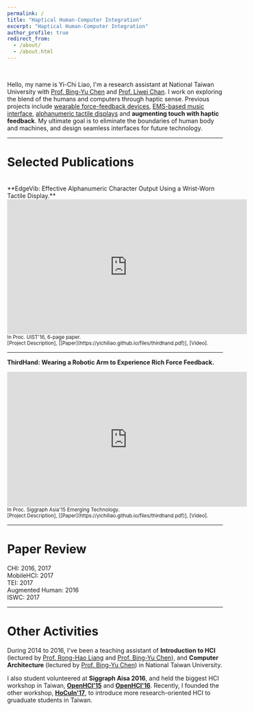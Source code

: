 ```yaml
---
permalink: /
title: "Haptical Human-Computer Integration"
excerpt: "Haptical Human-Computer Integration"
author_profile: true
redirect_from: 
  - /about/
  - /about.html
---
```

<br>

Hello, my name is Yi-Chi Liao, I'm a research assistant at National Taiwan University with [Prof. Bing-Yu Chen](https://www.cmlab.csie.ntu.edu.tw/~robin/) and [Prof. Liwei Chan](http://people.cs.nctu.edu.tw/~liweichan/). I work on exploring the blend of the humans and computers through haptic sense. Previous projects include [wearable force-feedback devices](https://yichiliao.github.io/portfolio/5-thirdhand/), [EMS-based music interface](https://yichiliao.github.io/portfolio/4-emsairguitar/), [alphanumeric tactile displays](https://yichiliao.github.io/portfolio/3-edgevib/) and **augmenting touch with haptic feedback**. My ultimate goal is to eliminate the boundaries of human body and machines, and design seamless interfaces for future technology. 

------

Selected Publications
======

<br>
**EdgeVib: Effective Alphanumeric Character Output Using a Wrist-Worn Tactile Display.** <br>
<iframe width="560" height="315" src="https://www.youtube.com/embed/Q_2owlSeDg4" frameborder="0" allowfullscreen></iframe>
<small>In Proc. UIST'16, 6-page paper. <br>
[Project Description], [[Paper](https://yichiliao.github.io/files/thirdhand.pdf)], [Video]. </small>

------

**ThirdHand: Wearing a Robotic Arm to Experience Rich Force Feedback.**<br> 

<iframe width="560" height="315" src="https://www.youtube.com/embed/--0zCqyv7tE" frameborder="0" allowfullscreen></iframe>
<small>In Proc. Siggraph Asia'15 Emerging Technology.<br>
[Project Description], [[Paper](https://yichiliao.github.io/files/thirdhand.pdf)], [Video]. </small>

------



Paper Review
======

CHI: 2016, 2017<br>
MobileHCI: 2017 <br>
TEI: 2017<br>
Augmented Human: 2016<br>
ISWC: 2017

------

Other Activities
======

During 2014 to 2016, I've been a teaching assistant of **Introduction to HCI** (lectured by [Prof. Rong-Hao Liang](http://www.cmlab.csie.ntu.edu.tw/~howieliang/) and [Prof. Bing-Yu Chen](https://www.cmlab.csie.ntu.edu.tw/~robin/)), and **Computer Architecture** (lectured by [Prof. Bing-Yu Chen](https://www.cmlab.csie.ntu.edu.tw/~robin/)) in National Taiwan University.

I also student volunteered at **Siggraph Aisa 2016**, and held the biggest HCI workshop in Taiwan, **[OpenHCI'15](http://www.openhci.com/2015/index.html)** and **[OpenHCI'16](http://www.openhci.com/2016/index.html)**. Recently, I founded the other workshop, **[HoCuIn'17](https://hocuin2017.wordpress.com/)**, to introduce more research-oriented HCI to gruaduate students in Taiwan.
